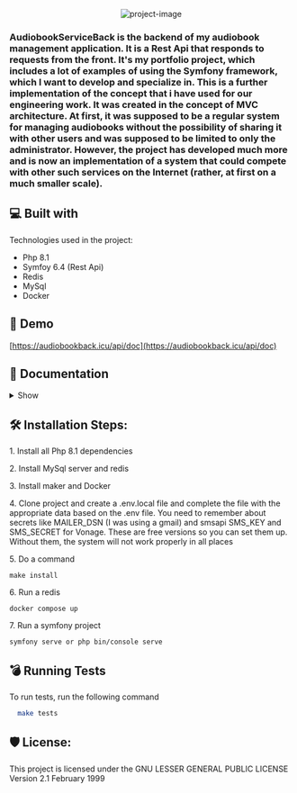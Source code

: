 <p align="center"><img src="https://socialify.git.ci/Straicur/AudiobookServiceBack/image?description=1&amp;descriptionEditable=Manage%20and%20share%20audiobooks&amp;font=Source%20Code%20Pro&amp;language=1&amp;name=1&amp;pattern=Plus&amp;theme=Dark" alt="project-image"></p>

<h3>AudiobookServiceBack is the backend of my audiobook management application. It is a Rest Api that responds to requests from the front. It's my portfolio project, which includes a lot of examples of using the Symfony framework, which I want to develop and specialize in. This is a further implementation of the concept that i have used for our engineering work. It was created in the concept of MVC architecture. At first, it was supposed to be a regular system for managing audiobooks without the possibility of sharing it with other users and was supposed to be limited to only the administrator. However, the project has developed much more and is now an implementation of a system that could compete with other such services on the Internet (rather, at first on a much smaller scale).</h2>

<h2>💻 Built with</h2>

Technologies used in the project:

*   Php 8.1
*   Symfoy 6.4 (Rest Api)
*   Redis
*   MySql
*   Docker

<h2>🚀 Demo</h2>

[https://audiobookback.icu/api/doc](https://audiobookback.icu/api/doc)

<h2>🧐 Documentation</h2>
<details>
  <summary>Show</summary>
All files are saved on the server in the specified path (it has over-size protection on disk). Authentication is possible through a generated token, which must be added to the header for almost every request. Queries are sent as json, the application serializes them to objects accordingly and works on classes, not pure json. Errors are subject to logging with the monologue package and if any occur, the appropriate response 500, 400, 401, 403, 409 is returned. </br> For the audiobook to work properly, it must be provided in the appropriate zip format (mp3 files and cover JPG or PNG). When an error occurs, the audiobook can be deleted from the disk, and before activation, it is not visible to users. This also applies to the entire category and the audiobooks plugged into it. As an additional security measure, in addition to the Uuid itself for access to data sent from the api (audiobook details), a corresponding category key is required, created together with it. Translations have also been added, which, depending on the language or localization sent in the header, return a message to the user in the appropriate language (currently Polish and English). </br> Tests have also been added to check and catch errors that are returned respectively (you can start them with 'make tests'). With the addition of the make package, you can execute shell commands that have been prepared to set up the server faster and add basic data. They mostly execute prepared symfony commands and can be found in the Makefile. </br> A smpt server has also been added, which sends emails appropriate to the situation, which are also translated. Additionally, SMS API is used (Vonage). Also included are listeners and tools that encapsulate minor functionalities that are repetitive or need to be encapsulated in one place. implemented api swagger for easier work with api and describing appropriate endpoints. </br> Staged using OVH hosting on an Ubuntu system and using nginx, redis, phpfpm, PHP 8.1 and Symfony 6.4. </br> 
Redis is used to cache queries for specific users. This reduces the use of the server and the responses are faster, the only problem with this solution is that in the system are not immediately visible in every part of the system.


![image](https://github.com/user-attachments/assets/49a1c1cd-3aca-4e37-8cdb-ea3b4dfccdc0)

## Functionalities
### Admin
You have to be an admin to do these things. Admins are added with special commands.
- Categories - Categories are like a tree. There can be a main category and a lot of subcategories. An audiobook needs to be in at least one category to be displayed (the user sees only category audiobooks). They need to be activated to be displayed. You can also change their names or delete them, and they sub categories.
- Audiobooks - Audiobooks are added in the appropriate zip file format, which consists of a folder and mp3 files and cover jpg or png, and then he can manage them like: listening, downloading zip and editing it, re-adding (there are options to delete notifications of this audiobook and to delete his comments), deleting and adding categories, and removing the audiobook from the category and the system.
- Users - Managing users, he can change them at least: role, phone, password, unban, and activate them. An additional option for the user is a request for account deletion, which is also handled by the administrator. In details, the administrator can see why he is banned and a period to.
- Notifications - Notifications are a simple implementation of notifying a user about many things going on in the system, like: new audiobook or categories, a new proposed list, accepting or rejecting his report, or just to say something to users.
- Technical breaks - Technical breaks are here to secure a system. When one is active, a user can't do anything in a system, only admins can operate on it and prepare it to work.
- Reports - Reports are a proper thing to report bugs, strange user behavior, or just to ask about anything. The administrator can respond to them, accept them or reject them.
- Cache - Cache is implemented with a Redis. Admin needs to clear it to work or test a system. With that, he does not need to wait until a redis key time of live is expired. It also clears the front cache of useQuery and local storage.
- Statistics - There are simple statistics to see what is going on with the service.

### User
- Authorize - You need to enter a valid email and password to get an API key. With an API key, the system knows who you are and it is used in almost every endpint.
- Register - Registration requires providing correct data that is not in the system, such as a phone number and email address. After receiving the appropriate data, the system will send an email with a face to the page that will activate the user by adding the appropriate role in the system. The user also has the option to impose parental controls.
- Comment - After listening to more than half of the audiobook, the user has the option to comment on it or like other comments. The depth of the comments is shallow and only appears as the main comment and comments to the main one.
- Notifications - Notifications are returned to a list, and they are very different depending on who is doing what in the system. The number of new notifications is returned and the list shows which one has not been seen yet (hovered in the fort). Notifications contain descriptions and various details depending on the type.
- Audiobooks - The user receives a list of categories and in each category its audiobooks that are active. In the list, these are basic data but can also download its full details and its cover and mp3 file.It is also possible to search for audiobooks based on their name or authors.
- Proposed - After listening to more audiobooks or adding some to your favorites list, the system creates a list of suggested audiobooks that are suggested based on the categories you listen to. However, audiobooks from only one category are not returned, but from several, so the suggested audiobooks are more interesting and more diverse.
- MyList - This is a list of your favorite audiobooks that allows for quicker access to the audiobooks that interest you.
- Report - The user has the ability to report various problems in the system and display a list of their reports to have insight into them. Upon acceptance or rejection, they will receive an email or notification.
- Settings - The settings allow you to reset your password, change your password with email acceptance, change your email with email acceptance and SMS code, impose parental controls, and delete your account on the website.

</details>

<h2>🛠️ Installation Steps:</h2>

<p>1. Install all Php 8.1 dependencies</p>

<p>2. Install MySql server and redis</p>

<p>3. Install maker and Docker</p>

<p>4. Clone project and create a .env.local file and complete the file with the appropriate data based on the .env file. You need to remember about secrets like MAILER_DSN (I was using a gmail) and smsapi SMS_KEY and SMS_SECRET for Vonage. These are free versions so you can set them up. Without them, the system will not work properly in all places </p>

<p>5. Do a command</p>

```
make install
```

<p>6. Run a redis</p>

```
docker compose up
```

<p>7. Run a symfony project</p>

```
symfony serve or php bin/console serve
```


<h2> 💣 Running Tests</h2>

To run tests, run the following command

```bash
  make tests
```

<h2>🛡️ License:</h2>

This project is licensed under the GNU LESSER GENERAL PUBLIC LICENSE Version 2.1 February 1999
